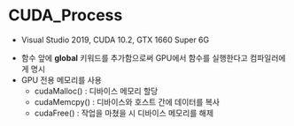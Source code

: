 # CUDA_Process
  * Visual Studio 2019, CUDA 10.2, GTX 1660 Super 6G
  - 함수 앞에 __global__ 키워드를 추가함으로써 GPU에서 함수를 실행한다고 컴파일러에게 명시
  - GPU 전용 메모리를 사용
    -  cudaMalloc() : 디바이스 메모리 할당
    -  cudaMemcpy() : 디바이스와 호스트 간에 데이터를 복사
    -  cudaFree() : 작업을 마쳤을 시 디바이스 메모리를 해제
